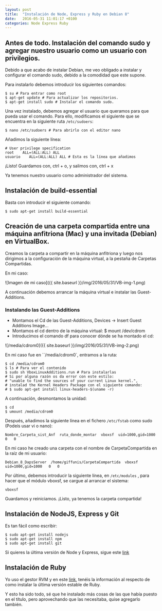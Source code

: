 ```yaml
---
layout: post
title:  "Instalación de Node, Express y Ruby en Debian 8"
date:   2016-05-31 11:01:17 +0100
categories: Node Express Ruby
---
```


## Antes de todo. Instalación del comando sudo y agregar nuestro usuario como un usuario con privilegios.
Debido a que acabo de instalar Debian, me veo obligado a instalar y configurar el comando sudo, debido a la comodidad que este supone.

Para instalarlo debemos introducir los siguientes comandos:

    $ su # Para entrar como root
    $ apt-get update # Para actualizar los repositorios.
    $ apt-get install sudo # Instalar el comando sudo.

Una vez instalado, debemos agregar el usuario que queramos para que pueda usar el comando. Para ello, modificamos el siguiente que se encuentra en la siguiente ruta `/etc/sudoers`:

    $ nano /etc/sudoers # Para abrirlo con el editor nano

Añadimos la siguiente línea:

    # User privilege specification
    root    ALL=(ALL:ALL) ALL
    usuario    ALL=(ALL:ALL) ALL # Esta es la línea que añadimos

¡Listo! Guardamos con, ctrl + o, y salimos con, ctrl + x

Ya tenemos nuestro usuario como administrador del sistema.

## Instalación de build-essential

Basta con introducir el siguiente comando:

    $ sudo apt-get install build-essential

## Creación de una carpeta compartida entre una máquina anfitriona (Mac) y una invitada (Debian) en VirtualBox.

Creamos la carpeta a compartir en la máquina anfitriona y luego nos dirigimos a la configuración de la máquina virtual, a la pestaña de Carpetas Compartidas.

En mi caso:

![Imagen de mi caso]({{ site.baseurl }}/img/2016/05/31/VB-img-1.png)

A continuación debemos arrancar la máquina virtual e instalar las Guest-Additions.

### Instalando las Guest-Additions

- Montamos el Cd de las Guest-Additions, Devices -> Insert Guest Additions Image...
- Montamos el cd dentro de la máquina virtual:
      $ mount /dev/cdrom
- Introducimos el comando df para conocer dónde se ha montado el cd:

![/media/cdrom0]({{ site.baseurl }}/img/2016/05/31/VB-img-2.png)

En mi caso fue en ``/media/cdrom0`, entramos a la ruta:

    $ cd /media/cdrom0
    $ ls # Para ver el contenido
    $ sudo sh VboxLinuxAdditions.run # Para instalarlas
    # Si por alguna razón os da error con este estilo:
    # "unable to find the sources of your current Linux kernel.",
    # instalad the Kernel Headers Package con el siguiente comando:
    # $ sudo apt-get install linux-headers-$(uname -r)

A continuación, desmontamos la unidad:

    $ cd
    $ umount /media/cdrom0

Después, añadimos la siguiente línea en el fichero `/etc/fstab` como sudo (Podeís usar vi o nano):

    Nombre_Carpeta_sist_Anf  ruta_donde_montar  vboxsf  uid=1000,gid=1000   0   0

En mi caso he creado una carpeta con el nombre de CarpetaCompartida en la raíz de mi usuario:

    Debian_8_DapsServer  /home/giffunis/CarpetaCompartida  vboxsf  uid=1000,gid=1000   0   0

Por último, debemos introducir la siguiente línea, en `/etc/modules` , para hacer que el módulo vboxsf, se cargue al arrancar el sistema:

    vboxsf

Guardamos y reiniciamos. ¡Listo, ya tenemos la carpeta compartida!

## Instalación de NodeJS, Express y Git
Es tan fácil como escribir:

    $ sudo apt-get install nodejs
    $ sudo apt-get install npm
    $ sudo apt-get install git

Si quieres la última versión de Node y Express, sigue este [link](https://nodejs.org/en/download/package-manager/)

## Instalación de Ruby

Yo uso el gestor RVM y en este [link](https://rvm.io/rvm/install), tenéis la información al respecto de como instalar la última versión estable de Ruby.

Y esto ha sido todo, sé que he instalado más cosas de las que había puesto en el título, pero aprovechando que las necesitaba, quise agregarlo también.
